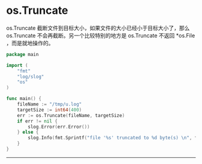 # os.Truncate

os.Truncate 截断文件到目标大小，如果文件的大小已经小于目标大小了，那么 os.Truncate 不会再截断。另一个比较特别的地方是 os.Truncate 不返回 *os.File ，而是就地操作的。 

```go
package main

import (
	"fmt"
	"log/slog"
	"os"
)

func main() {
	fileName := "/tmp/u.log"
	targetSize := int64(400)
	err := os.Truncate(fileName, targetSize)
	if err != nil {
		slog.Error(err.Error())
	} else {
		slog.Info(fmt.Sprintf("file '%s' truncated to %d byte(s) \n", fileName, targetSize))
	}
}
```

---